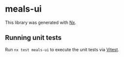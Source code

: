 # meals-ui

This library was generated with [Nx](https://nx.dev).

## Running unit tests

Run `nx test meals-ui` to execute the unit tests via [Vitest](https://vitest.dev/).
